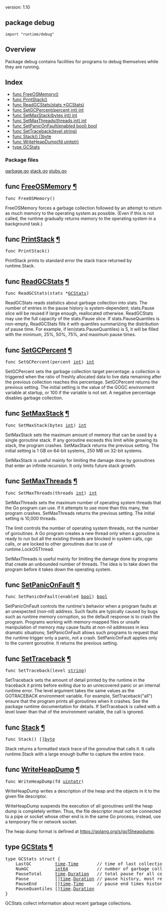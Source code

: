 version: 1.10
## package debug

  `import "runtime/debug"`

## Overview

Package debug contains facilities for programs to debug themselves while they
are running.

## Index

- [func FreeOSMemory()](#FreeOSMemory)
- [func PrintStack()](#PrintStack)
- [func ReadGCStats(stats *GCStats)](#ReadGCStats)
- [func SetGCPercent(percent int) int](#SetGCPercent)
- [func SetMaxStack(bytes int) int](#SetMaxStack)
- [func SetMaxThreads(threads int) int](#SetMaxThreads)
- [func SetPanicOnFault(enabled bool) bool](#SetPanicOnFault)
- [func SetTraceback(level string)](#SetTraceback)
- [func Stack() []byte](#Stack)
- [func WriteHeapDump(fd uintptr)](#WriteHeapDump)
- [type GCStats](#GCStats)

### Package files
 [garbage.go](//github.com/golang/go/blob/release-branch.go1.10/src/runtime/debug/garbage.go) [stack.go](//github.com/golang/go/blob/release-branch.go1.10/src/runtime/debug/stack.go) [stubs.go](//github.com/golang/go/blob/release-branch.go1.10/src/runtime/debug/stubs.go)

<h2 id="FreeOSMemory">func <a href="//github.com/golang/go/blob/release-branch.go1.10/src/runtime/debug/garbage.go#L89">FreeOSMemory</a>
    <a href="#FreeOSMemory">¶</a></h2>
<pre>func FreeOSMemory()</pre>

FreeOSMemory forces a garbage collection followed by an attempt to return as
much memory to the operating system as possible. (Even if this is not called,
the runtime gradually returns memory to the operating system in a background
task.)

<h2 id="PrintStack">func <a href="//github.com/golang/go/blob/release-branch.go1.10/src/runtime/debug/stack.go#L5">PrintStack</a>
    <a href="#PrintStack">¶</a></h2>
<pre>func PrintStack()</pre>

PrintStack prints to standard error the stack trace returned by runtime.Stack.

<h2 id="ReadGCStats">func <a href="//github.com/golang/go/blob/release-branch.go1.10/src/runtime/debug/garbage.go#L21">ReadGCStats</a>
    <a href="#ReadGCStats">¶</a></h2>
<pre>func ReadGCStats(stats *<a href="#GCStats">GCStats</a>)</pre>

ReadGCStats reads statistics about garbage collection into stats. The number of
entries in the pause history is system-dependent; stats.Pause slice will be
reused if large enough, reallocated otherwise. ReadGCStats may use the full
capacity of the stats.Pause slice. If stats.PauseQuantiles is non-empty,
ReadGCStats fills it with quantiles summarizing the distribution of pause time.
For example, if len(stats.PauseQuantiles) is 5, it will be filled with the
minimum, 25%, 50%, 75%, and maximum pause times.

<h2 id="SetGCPercent">func <a href="//github.com/golang/go/blob/release-branch.go1.10/src/runtime/debug/garbage.go#L81">SetGCPercent</a>
    <a href="#SetGCPercent">¶</a></h2>
<pre>func SetGCPercent(percent <a href="/builtin/#int">int</a>) <a href="/builtin/#int">int</a></pre>

SetGCPercent sets the garbage collection target percentage: a collection is
triggered when the ratio of freshly allocated data to live data remaining after
the previous collection reaches this percentage. SetGCPercent returns the
previous setting. The initial setting is the value of the GOGC environment
variable at startup, or 100 if the variable is not set. A negative percentage
disables garbage collection.

<h2 id="SetMaxStack">func <a href="//github.com/golang/go/blob/release-branch.go1.10/src/runtime/debug/garbage.go#L103">SetMaxStack</a>
    <a href="#SetMaxStack">¶</a></h2>
<pre>func SetMaxStack(bytes <a href="/builtin/#int">int</a>) <a href="/builtin/#int">int</a></pre>

SetMaxStack sets the maximum amount of memory that can be used by a single
goroutine stack. If any goroutine exceeds this limit while growing its stack,
the program crashes. SetMaxStack returns the previous setting. The initial
setting is 1 GB on 64-bit systems, 250 MB on 32-bit systems.

SetMaxStack is useful mainly for limiting the damage done by goroutines that
enter an infinite recursion. It only limits future stack growth.

<h2 id="SetMaxThreads">func <a href="//github.com/golang/go/blob/release-branch.go1.10/src/runtime/debug/garbage.go#L121">SetMaxThreads</a>
    <a href="#SetMaxThreads">¶</a></h2>
<pre>func SetMaxThreads(threads <a href="/builtin/#int">int</a>) <a href="/builtin/#int">int</a></pre>

SetMaxThreads sets the maximum number of operating system threads that the Go
program can use. If it attempts to use more than this many, the program crashes.
SetMaxThreads returns the previous setting. The initial setting is 10,000
threads.

The limit controls the number of operating system threads, not the number of
goroutines. A Go program creates a new thread only when a goroutine is ready to
run but all the existing threads are blocked in system calls, cgo calls, or are
locked to other goroutines due to use of runtime.LockOSThread.

SetMaxThreads is useful mainly for limiting the damage done by programs that
create an unbounded number of threads. The idea is to take down the program
before it takes down the operating system.

<h2 id="SetPanicOnFault">func <a href="//github.com/golang/go/blob/release-branch.go1.10/src/runtime/debug/garbage.go#L134">SetPanicOnFault</a>
    <a href="#SetPanicOnFault">¶</a></h2>
<pre>func SetPanicOnFault(enabled <a href="/builtin/#bool">bool</a>) <a href="/builtin/#bool">bool</a></pre>

SetPanicOnFault controls the runtime's behavior when a program faults at an
unexpected (non-nil) address. Such faults are typically caused by bugs such as
runtime memory corruption, so the default response is to crash the program.
Programs working with memory-mapped files or unsafe manipulation of memory may
cause faults at non-nil addresses in less dramatic situations; SetPanicOnFault
allows such programs to request that the runtime trigger only a panic, not a
crash. SetPanicOnFault applies only to the current goroutine. It returns the
previous setting.

<h2 id="SetTraceback">func <a href="//github.com/golang/go/blob/release-branch.go1.10/src/runtime/debug/garbage.go#L158">SetTraceback</a>
    <a href="#SetTraceback">¶</a></h2>
<pre>func SetTraceback(level <a href="/builtin/#string">string</a>)</pre>

SetTraceback sets the amount of detail printed by the runtime in the traceback
it prints before exiting due to an unrecovered panic or an internal runtime
error. The level argument takes the same values as the GOTRACEBACK environment
variable. For example, SetTraceback("all") ensure that the program prints all
goroutines when it crashes. See the package runtime documentation for details.
If SetTraceback is called with a level lower than that of the environment
variable, the call is ignored.

<h2 id="Stack">func <a href="//github.com/golang/go/blob/release-branch.go1.10/src/runtime/debug/stack.go#L11">Stack</a>
    <a href="#Stack">¶</a></h2>
<pre>func Stack() []<a href="/builtin/#byte">byte</a></pre>

Stack returns a formatted stack trace of the goroutine that calls it. It calls
runtime.Stack with a large enough buffer to capture the entire trace.

<h2 id="WriteHeapDump">func <a href="//github.com/golang/go/blob/release-branch.go1.10/src/runtime/debug/garbage.go#L147">WriteHeapDump</a>
    <a href="#WriteHeapDump">¶</a></h2>
<pre>func WriteHeapDump(fd <a href="/builtin/#uintptr">uintptr</a>)</pre>

WriteHeapDump writes a description of the heap and the objects in it to the
given file descriptor.

WriteHeapDump suspends the execution of all goroutines until the heap dump is
completely written. Thus, the file descriptor must not be connected to a pipe or
socket whose other end is in the same Go process; instead, use a temporary file
or network socket.

The heap dump format is defined at https://golang.org/s/go15heapdump.

<h2 id="GCStats">type <a href="//github.com/golang/go/blob/release-branch.go1.10/src/runtime/debug/garbage.go#L4">GCStats</a>
    <a href="#GCStats">¶</a></h2>
<pre>type GCStats struct {
<span id="GCStats.LastGC"></span>    LastGC         <a href="/time/">time</a>.<a href="/time/#Time">Time</a>       <span class="comment">// time of last collection</span>
<span id="GCStats.NumGC"></span>    NumGC          <a href="/builtin/#int64">int64</a>           <span class="comment">// number of garbage collections</span>
<span id="GCStats.PauseTotal"></span>    PauseTotal     <a href="/time/">time</a>.<a href="/time/#Duration">Duration</a>   <span class="comment">// total pause for all collections</span>
<span id="GCStats.Pause"></span>    Pause          []<a href="/time/">time</a>.<a href="/time/#Duration">Duration</a> <span class="comment">// pause history, most recent first</span>
<span id="GCStats.PauseEnd"></span>    PauseEnd       []<a href="/time/">time</a>.<a href="/time/#Time">Time</a>     <span class="comment">// pause end times history, most recent first</span>
<span id="GCStats.PauseQuantiles"></span>    PauseQuantiles []<a href="/time/">time</a>.<a href="/time/#Duration">Duration</a>
}</pre>

GCStats collect information about recent garbage collections.


